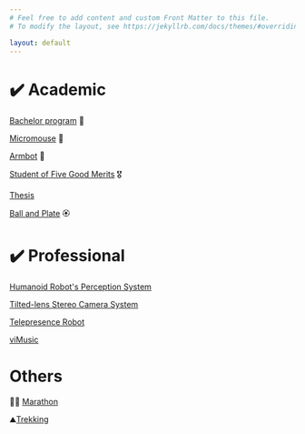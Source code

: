 ```yaml
---
# Feel free to add content and custom Front Matter to this file.
# To modify the layout, see https://jekyllrb.com/docs/themes/#overriding-theme-defaults

layout: default
---
```


# :heavy_check_mark: Academic

[Bachelor program](/academic/bachelor) :2nd_place_medal:

[Micromouse](/academic/micromouse) :1st_place_medal:

[Armbot](/academic/armbot) :3rd_place_medal:

[Student of Five Good Merits](/academic/student5merits) :medal_military:

[Thesis](/academic/thesis)

[Ball and Plate](/academic/ballnplate) :rosette:

# :heavy_check_mark: Professional
[Humanoid Robot's Perception System](/professional/robot)

[Tilted-lens Stereo Camera System](/professional/stereo)

[Telepresence Robot](/professional/telepresence)

[viMusic](/professional/viMusic)

# Others
:running_man: [Marathon](/others/marathon)

:mountain:[Trekking](/others/trekking)